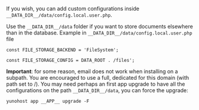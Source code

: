 If you wish, you can add custom configurations inside `__DATA_DIR__/data/config.local.user.php`.

Use the `__DATA_DIR__/data` folder if you want to store documents elsewhere than in the database. Example in `__DATA_DIR__/data/config.local.user.php` file

```
const FILE_STORAGE_BACKEND = 'FileSystem';

const FILE_STORAGE_CONFIG = DATA_ROOT . /files';
``` 

**Important**: for some reason, email does not work when installing on a subpath. You are encouraged to use a full, dedicated for this domain (with path set to /). You may need perhaps an first app upgrade to have all the configurations on the path `__DATA_DIR__/data`, you can force the upgrade:

```
yunohost app __APP__ upgrade -F
```


